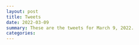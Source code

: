 ```yaml
---
layout: post
title: Tweets
date: 2022-03-09
summary: These are the tweets for March 9, 2022.
categories:
---
```


